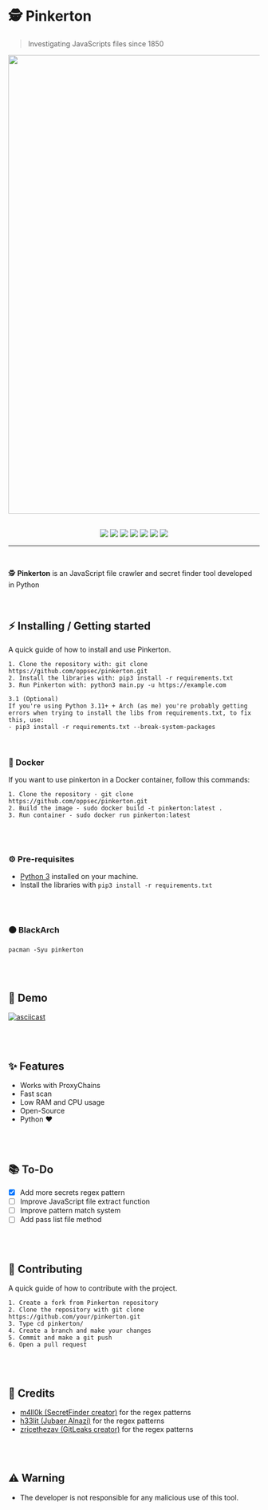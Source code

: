 # 🕵️ Pinkerton
> Investigating JavaScripts files since 1850

<div align="center">
    <img src="https://i.imgur.com/GvPspEa.png" width=920>
</div>

<br>

<p align="center">
    <img src="https://img.shields.io/github/license/oppsec/Pinkerton?color=yellow&logo=github&style=for-the-badge">
    <img src="https://img.shields.io/github/issues/oppsec/Pinkerton?color=yellow&logo=github&style=for-the-badge">
    <img src="https://img.shields.io/github/stars/oppsec/pinkerton?color=yellow&logo=github&style=for-the-badge">
    <img src="https://img.shields.io/github/forks/oppsec/Pinkerton?color=yellow&logo=github&style=for-the-badge">
    <img src="https://img.shields.io/github/v/release/oppsec/pinkerton?color=yellow&logo=github&style=for-the-badge">
    <img src="https://img.shields.io/github/languages/code-size/oppsec/Pinkerton?color=yellow&logo=github&style=for-the-badge">
    <img src="https://img.shields.io/librariesio/github/oppsec/pinkerton?color=yellow&logo=github&style=for-the-badge">
</p>

___

<br>

<p> ️🕵️ <b>Pinkerton</b> is an JavaScript file crawler and secret finder tool developed in Python  </p>

<br>

## ⚡ Installing / Getting started

<p> A quick guide of how to install and use Pinkerton. </p>

```
1. Clone the repository with: git clone https://github.com/oppsec/pinkerton.git
2. Install the libraries with: pip3 install -r requirements.txt
3. Run Pinkerton with: python3 main.py -u https://example.com

3.1 (Optional)
If you're using Python 3.11+ + Arch (as me) you're probably getting errors when trying to install the libs from requirements.txt, to fix this, use:
- pip3 install -r requirements.txt --break-system-packages
```

<br>

### 🐳 Docker

If you want to use pinkerton in a Docker container, follow this commands:

```
1. Clone the repository - git clone https://github.com/oppsec/pinkerton.git
2. Build the image - sudo docker build -t pinkerton:latest .
3. Run container - sudo docker run pinkerton:latest
```

<br><br>

### ⚙️ Pre-requisites

- [Python 3](https://www.python.org/downloads/) installed on your machine.
- Install the libraries with `pip3 install -r requirements.txt`

<br><br>

### ⚫ BlackArch

```
pacman -Syu pinkerton
```

<br><br>

## 🎥 Demo

[![asciicast](https://asciinema.org/a/SDDtLFRPcauGY1Z5WFLcsc0dI.svg)](https://asciinema.org/a/SDDtLFRPcauGY1Z5WFLcsc0dI)

<br><br>

## ✨ Features

- Works with ProxyChains
- Fast scan
- Low RAM and CPU usage
- Open-Source
- Python ❤️

<br><br>

## 📚 To-Do

- [x] Add more secrets regex pattern
- [ ] Improve JavaScript file extract function
- [ ] Improve pattern match system
- [ ] Add pass list file method

<br><br>

## 🔨 Contributing

A quick guide of how to contribute with the project.

```
1. Create a fork from Pinkerton repository
2. Clone the repository with git clone https://github.com/your/pinkerton.git
3. Type cd pinkerton/
4. Create a branch and make your changes
5. Commit and make a git push
6. Open a pull request
```

<br><br>

## 🙏 Credits

- [m4ll0k (SecretFinder creator)](https://github.com/m4ll0k) for the regex patterns
- [h33lit (Jubaer Alnazi)](https://github.com/h33tlit) for the regex patterns
- [zricethezav (GitLeaks creator)](https://github.com/zricethezav/gitleaks) for the regex patterns

<br><br>

## ⚠️ Warning

- The developer is not responsible for any malicious use of this tool.
